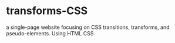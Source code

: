 # transforms-CSS
a single-page website focusing on CSS transitions, transforms, and pseudo-elements. Using HTML CSS

